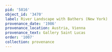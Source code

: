 ```yaml
---
pid: '5816'
object_id: '3470'
label: River Landscape with Bathers (New York)
provenance_date: '1986'
provenance_location: Austria, Vienna
provenance_text: Gallery Saint Lucas
order: '1007'
collection: provenance
---
```

